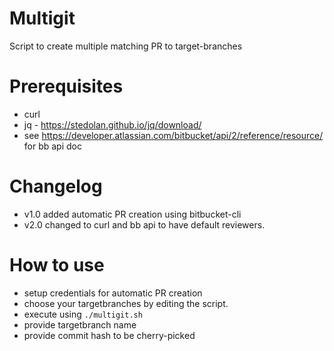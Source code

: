 # Multigit
Script to create multiple matching PR to target-branches

# Prerequisites
 * curl 
 * jq - https://stedolan.github.io/jq/download/
 * see https://developer.atlassian.com/bitbucket/api/2/reference/resource/ for bb api doc


# Changelog
 * v1.0 added automatic PR creation using bitbucket-cli
 * v2.0 changed to curl and bb api to have default reviewers.

# How to use
* setup credentials for automatic PR creation
* choose your targetbranches by editing the script.
* execute using `./multigit.sh`
* provide targetbranch name
* provide commit hash to be cherry-picked
